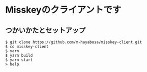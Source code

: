 # Misskeyのクライアントです
## つかいかたとセットアップ
```
$ git clone https://github.com/m-hayabusa/misskey-client.git
$ cd misskey-client
$ yarn
$ yarn build
$ yarn start
> help
```
